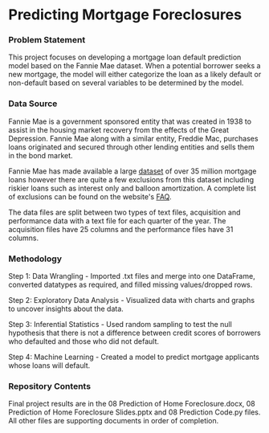 # Predicting Mortgage Foreclosures

<h3>Problem Statement</h3>
<p>This project focuses on developing a mortgage loan default prediction model based on the Fannie Mae dataset. When a potential borrower seeks a new mortgage, the model will either categorize the loan as a likely default or non-default based on several variables to be determined by the model.</p>

<h3>Data Source</h3>
<p>Fannie Mae is a government sponsored entity that was created in 1938 to assist in the housing market recovery from the effects of the Great Depression. Fannie Mae along with a similar entity, Freddie Mac, purchases loans originated and secured through other lending entities and sells them in the bond market.
  
Fannie Mae has made available a large [dataset](https://www.fanniemae.com/portal/funding-the-market/data/loan-performance-data.html) of over 35 million mortgage loans however there are quite a few exclusions from this dataset including riskier loans such as interest only and balloon amortization. A complete list of exclusions can be found on the website's [FAQ](https://loanperformancedata.fanniemae.com/lppub-docs/FNMA_SF_Loan_Performance_FAQs.pdf).

The data files are split between two types of text files, acquisition and performance data with a text file for each quarter of the year. The acquisition files have 25 columns and the performance files have 31 columns.
</p>

<h3>Methodology</h3>

Step 1: Data Wrangling - Imported .txt files and merge into one DataFrame, converted datatypes as required, and filled missing values/dropped rows.

Step 2: Exploratory Data Analysis - Visualized data with charts and graphs to uncover insights about the data.

Step 3: Inferential Statistics - Used random sampling to test the null hypothesis that there is not a difference between credit scores of borrowers who defaulted and those who did not default.

Step 4: Machine Learning - Created a model to predict mortgage applicants whose loans will default.

<h3>Repository Contents</h3>
<p>Final project results are in the 08 Prediction of Home Foreclosure.docx, 08 Prediction of Home Foreclosure Slides.pptx and 08 Prediction Code.py files. All other files are supporting documents in order of completion.</p>

